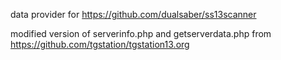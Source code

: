 data provider for https://github.com/dualsaber/ss13scanner

modified version of serverinfo.php and getserverdata.php from https://github.com/tgstation/tgstation13.org
